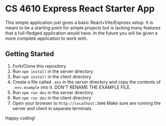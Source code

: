 # CS 4610 Express React Starter App
This simple application just gives a basic React+Vite/Express setup. It is meant to be a starting point for simple projects but is lacking many features that a full-fledged application would have.
In the future you will be given a more complete application to work with.

## Getting Started
1. Fork/Clone this repository
2. Run `npm install` in the server directory
3. Run `npm install` in the client directory
4. Create a file called `.env` in the server directory and copy the contents of `.env.example` into it. DON'T RENAME THE EXAMPLE FILE.
5. Run `npm run dev` in the server directory
6. Run `npm run dev` in the client directory
7. Open your browser to `http://localhost:3000`
Make sure are running the server and client in separate terminals.

Happy coding!